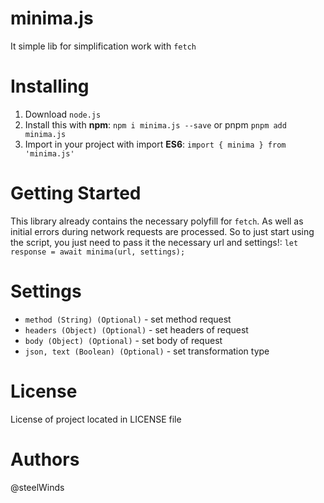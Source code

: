 # minima.js

It simple lib for simplification work with ```fetch```

# Installing 

1. Download ```node.js```
2. Install this with **npm**: ```npm i minima.js --save``` or pnpm ```pnpm add minima.js```
3. Import in your project with import **ES6**: ```import { minima } from 'minima.js'```

# Getting Started

This library already contains the necessary polyfill for ```fetch```. As well as initial errors during network requests are processed. So to just start using the script, you just need to pass it the necessary url and settings!: ```let response = await minima(url, settings);```

# Settings 

- ```method (String) (Optional)``` - set method request
- ```headers (Object) (Optional)``` - set headers of request
- ```body (Object) (Optional)``` - set body of request
- ```json, text (Boolean) (Optional)``` - set transformation type

# License

License of project located in LICENSE file

# Authors 

@steelWinds
